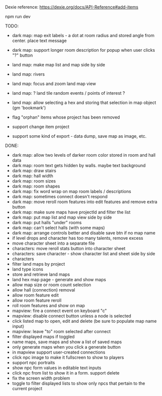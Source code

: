 
Dexie reference:
https://dexie.org/docs/API-Reference#add-items


npm run dev


TODO:
- dark map: map exit labels - a dot at room radius and stored angle from center. place text message
- dark map: support longer room description for popup when user clicks "?" button

- land map: make map list and map side by side
- land map: rivers
- land map: focus and zoom land map view
- land map: ? land tile random events / points of interest ?
- land map: allow selecting a hex and storing that selection in map object (gm 'bookmark')

- flag "orphan" items whose project has been removed
- support change item project
- support some kind of export - data dump, save map as image, etc.

DONE:
- dark map: allow two levels of darker room color stored in room and hall data
- dark map: room text gets hidden by walls. maybe text background
- dark map: draw stairs
- dark map: hall width
- dark map: room sizes
- dark map: room shapes
- dark map: fix word wrap on map room labels / descriptions
- dark map: sometimes connect doesn't respond
- dark map: move reroll room features into edit features and remove extra button
- dark map: make sure maps have projectId and filter the list
- dark map: put map list and map view side by side
- dark map: put halls "under" rooms
- dark map: can't select halls (with some maps)
- dark map: arrange controls better and disable save btn if no map name
- if level drops and character has too many talents, remove excess
- move character sheet into a separate file
- characters: move reroll stats button into character sheet
- characters: save character - show character list and sheet side by side
- characters
- filter land maps by project
- land type icons
- store and retrieve land maps
- land hex map page - generate and show maps
- allow map size or room count selection
- allow hall (connection) removal
- allow room feature edit
- allow room feature reroll
- roll room features and show on map
- mapview: fire a connect event on keyboard "c"
- mapview: disable connect button unless a node is selected
- click listed map to open, edit and delete (be sure to populate map name input)
- mapview: leave "to" room selected after connect
- filter displayed maps if toggled
- name maps, save maps and show a list of saved maps
- only generate maps when you click a generate button
- in mapview support user-created connections
- click npc image to make it fullscreen to show to players
- support npc portraits
- show npc form values in editable text inputs
- click npc from list to show it in a form. support delete
- fix the screen width problem
- toggle to filter displayed lists to show only npcs that pertain to the current project
